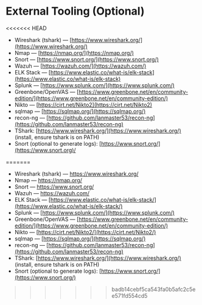 # External Tooling (Optional)

<<<<<<< HEAD

- Wireshark (tshark) — [https://www.wireshark.org/](https://www.wireshark.org/)
- Nmap — [https://nmap.org/](https://nmap.org/)
- Snort — [https://www.snort.org/](https://www.snort.org/)
- Wazuh — [https://wazuh.com/](https://wazuh.com/)
- ELK Stack — [https://www.elastic.co/what-is/elk-stack](https://www.elastic.co/what-is/elk-stack)
- Splunk — [https://www.splunk.com/](https://www.splunk.com/)
- Greenbone/OpenVAS — [https://www.greenbone.net/en/community-edition/](https://www.greenbone.net/en/community-edition/)
- Nikto — [https://cirt.net/Nikto2](https://cirt.net/Nikto2)
- sqlmap — [https://sqlmap.org/](https://sqlmap.org/)
- recon-ng — [https://github.com/lanmaster53/recon-ng](https://github.com/lanmaster53/recon-ng)
- TShark: [https://www.wireshark.org/](https://www.wireshark.org/) (install, ensure tshark is on PATH)
- Snort (optional to generate logs): [https://www.snort.org/](https://www.snort.org)/

=======

- Wireshark (tshark) — https://www.wireshark.org/
- Nmap — https://nmap.org/
- Snort — https://www.snort.org/
- Wazuh — https://wazuh.com/
- ELK Stack — [https://www.elastic.co/what-is/elk-stack/](https://www.elastic.co/what-is/elk-stack/)
- Splunk — [https://www.splunk.com/](https://www.splunk.com/)
- Greenbone/OpenVAS — [https://www.greenbone.net/en/community-edition/](https://www.greenbone.net/en/community-edition/)
- Nikto — [https://cirt.net/Nikto2/](https://cirt.net/Nikto2/)
- sqlmap — [https://sqlmap.org/](https://sqlmap.org/)
- recon-ng — [https://github.com/lanmaster53/recon-ng](https://github.com/lanmaster53/recon-ng)
- TShark: [https://www.wireshark.org/](https://www.wireshark.org/) (install, ensure tshark is on PATH)
- Snort (optional to generate logs): [https://www.snort.org/](https://www.snort.org/)

>>>>>>> badb14cebf5ca543fa0b5afc2c5ee571fd554cd5

